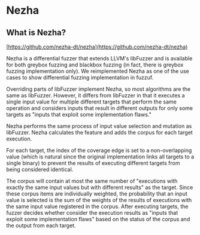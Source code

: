 # Nezha

## What is Nezha?

[https://github.com/nezha-dt/nezha](https://github.com/nezha-dt/nezha)

Nezha is a differential fuzzer that extends LLVM's libFuzzer and is available for both greybox fuzzing and blackbox fuzzing (in fact, there is greybox fuzzing implementation only). We reimplemented Nezha as one of the use cases to show differential fuzzing implementation in fuzzuf.

Overriding parts of libFuzzer implement Nezha, so most algorithms are the same as libFuzzer. However, it differs from libFuzzer in that it executes a single input value for multiple different targets that perform the same operation and considers inputs that result in different outputs for only some targets as "inputs that exploit some implementation flaws."

Nezha performs the same process of input value selection and mutation as libFuzzer. Nezha calculates the feature and adds the corpus for each target execution.

For each target, the index of the coverage edge is set to a non-overlapping value (which is natural since the original implementation links all targets to a single binary) to prevent the results of executing different targets from being considered identical.

The corpus will contain at most the same number of "executions with exactly the same input values but with different results" as the target. Since these corpus items are individually weighted, the probability that an input value is selected is the sum of the weights of the results of executions with the same input value registered in the corpus. After executing targets, the fuzzer decides whether consider the execution results as "inputs that exploit some implementation flaws" based on the status of the corpus and the output from each target.
